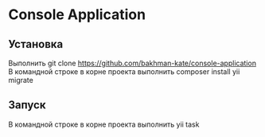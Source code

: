 Console Application
===============================

Установка
-------------------
Выполнить git clone https://github.com/bakhman-kate/console-application
В командной строке в корне проекта выполнить
composer install
yii migrate

Запуск
-------------------
В командной строке в корне проекта выполнить
yii task
